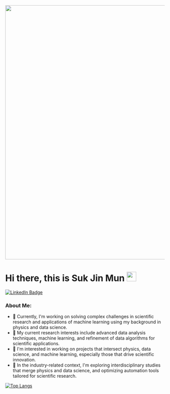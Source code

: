 <div id="header" align="center">
  <img src="https://camo.githubusercontent.com/29d18880871c754cbe01434cac12c186652011298cd2781a0793c6031b902c38/68747470733a2f2f692e70696e696d672e636f6d2f6f726967696e616c732f32612f35332f36352f32613533363531613335383136663439393237306438323735666435333138662e676966" width="800"/>
</div>

<h1>
  Hi there, this is Suk Jin Mun
  <img src="[https://media.giphy.com/media/hvRJCLFzcasrR4ia7z/giphy.gif](https://images.squarespace-cdn.com/content/v1/5feb53185d3dab691b47361b/1609930650139-9NRI63XUJ29Y7E9LEA9G/12eca-machine-learning.gif)" width="30px"/>
</h1>
<div id="badges">
  <a href="https://www.linkedin.com/in/suk-jin-mun-0ba0b4224/">
    <img src="https://img.shields.io/badge/LinkedIn-blue?style=for-the-badge&logo=linkedin&logoColor=white" alt="LinkedIn Badge"/>
  </a>
</div>



### About Me:
- 🔭 Currently, I'm working on solving complex challenges in scientific research and applications of machine learning using my background in physics and data science.
- 🌱 My current research interests include advanced data analysis techniques, machine learning, and refinement of data algorithms for scientific applications.
- 👯 I'm interested in working on projects that intersect physics, data science, and machine learning, especially those that drive scientific innovation.
- 🤔 In the industry-related context, I'm exploring interdisciplinary studies that merge physics and data science, and optimizing automation tools tailored for scientific research.

[![Top Langs](https://github-readme-stats.vercel.app/api/top-langs/?username=SukjinMun&layout=compact&theme=vision-friendly-dark)](https://github.com/anuraghazra/github-readme-stats)


